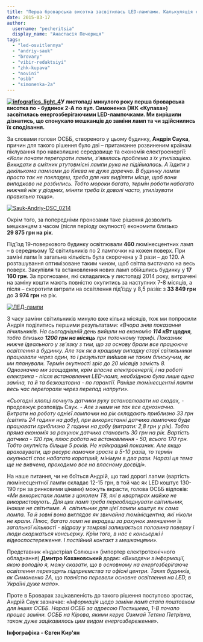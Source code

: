 ```yaml
---
title: "Перша броварська висотка засвітилась LED-лампами. Калькуляція економії - ІНФОГРАФІКА"
date: 2015-03-17
author: 
  username: "pecheritsia"
  display_name: "Анастасія Печериця"
tags: 
  - "led-osvitlennya"
  - "andriy-sauk"
  - "brovary"
  - "vibir-redaktsiyi"
  - "zhk-kupava"
  - "novini"
  - "osbb"
  - "simonenka-2a"
---
```


**[![infografics_light_4](https://mpz.brovary.org/wp-content/uploads/2015/03/infografics_light_4.jpg)](https://mpz.brovary.org/wp-content/uploads/2015/03/infografics_light_4.jpg)У листопаді минулого року перша броварська висотка по - будинок 2-А по вул. Симоненка (ЖК «Купава») засвітилась енергозберігаючими LED-лампочками. Ми вирішили дізнатись, що спонукало мешканців до заміни ламп та чи здійснились їх сподівання.**

За словами голови ОСББ, створеного у цьому будинку, **Андрія Саука**, причин для такого рішення було дві – притаманне розвиненим країнам піклування про навколишнє середовище та економія електроенергії: _«Коли почали перегорати лампи, з'явилась проблема з їх утилізацією. Викидати в смітник ртутовмісні лампи рука не підіймалась. А їздити з декількома лампами до Києва не дуже доречно. В будинку лампи просто так не покладеш, треба для них виділяти місце, щоб вони випадково не розбились. Тобто мороки багато, термін роботи набагато нижчий ніж у діодних, міняти треба їх доволі часто, утилізувати правильно тощо»._

[![Sauk-Andriy-DSC_0214](https://mpz.brovary.org/wp-content/uploads/2015/03/Sauk-Andriy-DSC_0214.jpg)](https://mpz.brovary.org/wp-content/uploads/2015/03/Sauk-Andriy-DSC_0214.jpg)

Окрім того, за попередніми пронозами таке рішення дозволить мешканцям з часом (після періоду окупності) економити близько **29 875 грн на рік**.

Під’їзд 19-поверхового будинку освітлювали **460** люмінесцентних ламп – в середньому 12 світильників по 2 лампочки на кожен поверх. При заміні лапм їх загальна кількість була скорочена у 3 рази – до 120. А розташування оптимізоване таким чином, щоб світла вистачало на весь поверх. Закупівля та встановлення нових ламп обійшлись будинку у **17 160** **грн**. За прогнозами, які складались у листопаді 2014 року, витрачені на заміну кошти мають повністю окупитись за наступних 7-8 місяців, а після – скоротити витрати на освітлення під’їзду у 8,5 разів: з **33 849 грн** до **3 974 грн** на рік.

[![ЛЕД-лампи](https://mpz.brovary.org/wp-content/uploads/2015/03/LED-lampi.jpg)](https://mpz.brovary.org/wp-content/uploads/2015/03/LED-lampi.jpg)

З часу заміни світильників минуло вже кілька місяців, тож ми попросили Андрія поділитись першими результатами: _«Вчора зняв показання лічильників. На сьогоднішній день вийшли на економію **114 кВт щодня**, тобто близько **1200 грн на місяць** при поточному тарифі. Показник нижче ідеального у зв'язку з тим, що за основу брали все працююче освітлення в будинку. Але так як в кращому випадку старі світильники працювали через один, то і результат вийшов не таким блискучим, як ми планували. Термін окупності зріс до 20 місяців замість 8. Однозначно ми заощадили, крім власне електроенергії, і на роботі електрика - після встановлення LED-ламп, необхідною була лише одна заміна, та й та безкоштовна - по гарантії. Раніше люмінесцентні лампи весь час перегорали через перепад напруги»._

_«​Сьогодні хлопці почнуть датчики руху встановлювати на сходах,_ - продовжує розповідь Саук. - _Але з ними не так все однозначно. Витрати на роботу однієї лампочки на рік складають приблизно 33 грн (світить 24 години на добу), при використанні датчика лампочка буде працювати приблизно 2 години на добу (витрати: 2,8 грн у рік). Тобто пряма економія за рахунок датчика становить 30 грн на рік. Вартість датчика - 120 грн, плюс робота на встановлення - 50, всього 170 грн. Тобто окупність більше 5 років. Не найкращий показник. Але якщо враховувати, що ресурс ламочки зросте в 5-10 разів, то термін окупності стає набагато коротший, мінімум в два рази. Наразі ця тема ще не вивчена, проходимо все на власному досвіді»._

На наше питання, чи не боїться Андрій, що такі дорогі лапми (вартість люмінесцентної лампи складає 12-15 грн, в той час як LED коштує 130-190 грн за ринковими цінами) можуть вкрасти, голова ОСББ відповів: _«Ми використали лампи з цоколем Т8, які в квартирах майже не використовують. Для цих ламп треба переобладнувати світильник, інакше не світитиме. А  світильник для цієї лампи коштує як сама лампа. Та й зовні вона виглядає як звичайна люмінісцентна, які ніколи не крали. Плюс, багато ламп не вкрадеш за рахунок зменшення їх загальної кількості - відразу у темряві залишається половина поверху і люди скаржаться консьєржу. Крім того, в нас є консьєржі і відеоспостереження. І постійний контакт з мешканцями»._

Представник «Індастріал Солюшн» (імпортер електротехнічного обладнання) **Дмитро Кохановський** додає: _«Виходячи з інформації, якою володію я, можу сказати, що в основному на енергозберігаюче освітлення переходять підприємства та офісні центри. Таких будинків, як Симоненко 2А, що повністю перевели основне освітлення на LED, в Україні дуже мало»_.

Проте в Броварах зацікавленість до такого рішення поступово зростає, Андрій Саук зазначає: _«Інформація щодо заміни ламп стала поштовхом для інших ОСББ. Наразі ОСББ за адресою Постишева, 1-В почало процес заміни. ОСББ на Кірова, якими керує Озимай Тетяна Петрівна, також дуже зацікавилось цим видом енергозбереження»_.

**Інфографіка - Євген Кир'ян**
